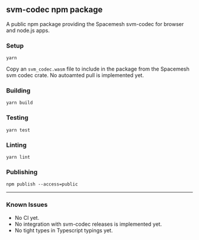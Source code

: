## svm-codec npm package
A public npm package providing the Spacemesh svm-codec for browser and node.js apps.

### Setup
`yarn`

Copy an `svm_codec.wasm` file to include in the package from the Spacemesh svm codec crate. No autoamted pull is implemented yet.

### Building
`yarn build`

### Testing
`yarn test`

### Linting
`yarn lint`

### Publishing
`npm publish --access=public`

-----

### Known Issues
- No CI yet.
- No integration with svm-codec releases is implemented yet.
- No tight types in Typescript typings yet.

